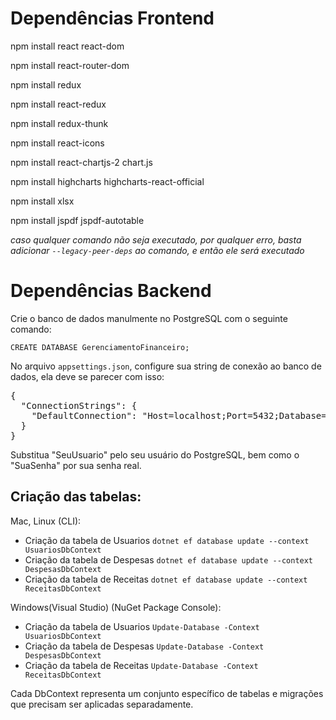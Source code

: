 # Dependências Frontend

npm install react react-dom

npm install react-router-dom

npm install redux

npm install react-redux

npm install redux-thunk

npm install react-icons

npm install react-chartjs-2 chart.js

npm install highcharts highcharts-react-official

npm install xlsx

npm install jspdf jspdf-autotable

_caso qualquer comando não seja executado, por qualquer erro, basta adicionar `--legacy-peer-deps` ao comando, e então ele será executado_

# Dependências Backend

Crie o banco de dados manulmente no PostgreSQL com o seguinte comando:

`CREATE DATABASE GerenciamentoFinanceiro;`

No arquivo `appsettings.json`, configure sua string de conexão ao banco de dados, ela deve se parecer com isso:

<pre>{
  "ConnectionStrings": {
    "DefaultConnection": "Host=localhost;Port=5432;Database=GerenciamentoFinanceiro;Username=SeuUsuario;Password=SuaSenha"
  }
} </pre>

Substitua "SeuUsuario" pelo seu usuário do PostgreSQL, bem como o "SuaSenha" por sua senha real.

<h2>Criação das tabelas:</h2>

Mac, Linux (CLI):

- Criação da tabela de Usuarios `dotnet ef database update --context UsuariosDbContext`
- Criação da tabela de Despesas `dotnet ef database update --context DespesasDbContext`
- Criação da tabela de Receitas `dotnet ef database update --context ReceitasDbContext`

Windows(Visual Studio) (NuGet Package Console):

- Criação da tabela de Usuarios `Update-Database -Context UsuariosDbContext`
- Criação da tabela de Despesas `Update-Database -Context DespesasDbContext`
- Criação da tabela de Receitas `Update-Database -Context ReceitasDbContext`
  
Cada DbContext representa um conjunto específico de tabelas e migrações que precisam ser aplicadas separadamente.


